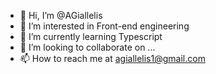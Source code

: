 - 👋 Hi, I’m @AGiallelis
- 👀 I’m interested in Front-end engineering
- 🌱 I’m currently learning Typescript
- 💞️ I’m looking to collaborate on ...
- 📫 How to reach me at agiallelis1@gmail.com

<!---
AGiallelis/AGiallelis is a ✨ special ✨ repository because its `README.md` (this file) appears on your GitHub profile.
You can click the Preview link to take a look at your changes.
--->
